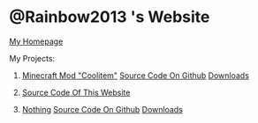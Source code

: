 # @Rainbow2013 's Website

[My Homepage](https://github.com/rainbow2013)

My Projects:

1. [Minecraft Mod "Coolitem"](/projects/coolitem.md) [Source Code On Github](https://github.com/rainbow2013/coolitem) [Downloads](/downloads/coolitem.md)

2. [Source Code Of This Website](https://github.com/rainbow2013/rainbow2013.github.io)

3. [Nothing](https://www.youtube.com/watch?v=dQw4w9WgXcQ) [Source Code On Github](https://www.youtube.com/watch?v=dQw4w9WgXcQ) [Downloads](https://www.youtube.com/watch?v=dQw4w9WgXcQ) <!-- Fuck -->
